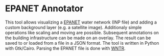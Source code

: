 # EPANET Annotator
This tool allows visualizing a [EPANET](https://github.com/USEPA/EPANET2.2) water network (INP file) and adding a custom background layer (e.g. a satellite image). Additionaly simple operations like scaling and moving are possible. Subsequent annotations on the building infrastructure can be made on an overlay. The result can be saved to or loaded from a file in a JSON format. The tool is written in Python with Gtk/Cairo. Parsing the EPANET file is done with [WNTR](https://github.com/USEPA/WNTR).
